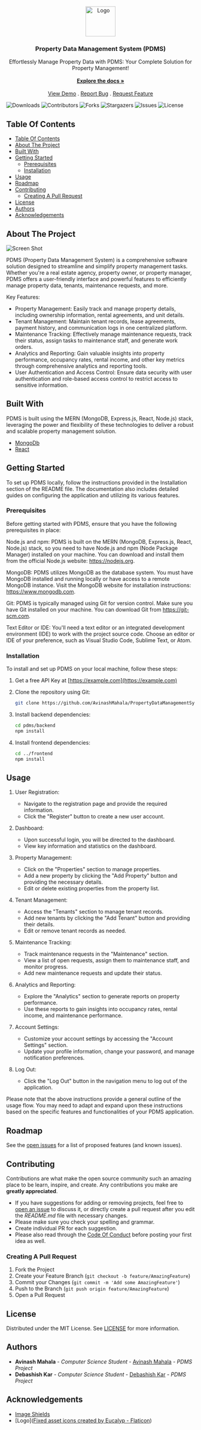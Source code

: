<br/>
<p align="center">
  <a href="https://github.com/AvinashMahala/PropertyDataManagementSystem">
    <img src="./.github/images/fixed-asset.png" alt="Logo" width="80" height="80">
  </a>

  <h3 align="center">Property Data Management System (PDMS)</h3>

  <p align="center">
    Effortlessly Manage Property Data with PDMS: Your Complete Solution for Property Management!
    <br/>
    <br/>
    <a href="https://github.com/AvinashMahala/PropertyDataManagementSystem"><strong>Explore the docs »</strong></a>
    <br/>
    <br/>
    <a href="https://github.com/AvinashMahala/PropertyDataManagementSystem">View Demo</a>
    .
    <a href="https://github.com/AvinashMahala/PropertyDataManagementSystem/issues">Report Bug</a>
    .
    <a href="https://github.com/AvinashMahala/PropertyDataManagementSystem/issues">Request Feature</a>
  </p>
</p>

![Downloads](https://img.shields.io/github/downloads/AvinashMahala/PropertyDataManagementSystem/total) ![Contributors](https://img.shields.io/github/contributors/AvinashMahala/PropertyDataManagementSystem?color=dark-green) ![Forks](https://img.shields.io/github/forks/AvinashMahala/PropertyDataManagementSystem?style=social) ![Stargazers](https://img.shields.io/github/stars/AvinashMahala/PropertyDataManagementSystem?style=social) ![Issues](https://img.shields.io/github/issues/AvinashMahala/PropertyDataManagementSystem) ![License](https://img.shields.io/github/license/AvinashMahala/PropertyDataManagementSystem) 

## Table Of Contents

- [Table Of Contents](#table-of-contents)
- [About The Project](#about-the-project)
- [Built With](#built-with)
- [Getting Started](#getting-started)
  - [Prerequisites](#prerequisites)
  - [Installation](#installation)
- [Usage](#usage)
- [Roadmap](#roadmap)
- [Contributing](#contributing)
  - [Creating A Pull Request](#creating-a-pull-request)
- [License](#license)
- [Authors](#authors)
- [Acknowledgements](#acknowledgements)

## About The Project

![Screen Shot](./.github/images/fixed-asset.png)

PDMS (Property Data Management System) is a comprehensive software solution designed to streamline and simplify property management tasks. Whether you're a real estate agency, property owner, or property manager, PDMS offers a user-friendly interface and powerful features to efficiently manage property data, tenants, maintenance requests, and more.

Key Features:

* Property Management: Easily track and manage property details, including ownership information, rental agreements, and unit details.
* Tenant Management: Maintain tenant records, lease agreements, payment history, and communication logs in one centralized platform.
* Maintenance Tracking: Effectively manage maintenance requests, track their status, assign tasks to maintenance staff, and generate work orders.
* Analytics and Reporting: Gain valuable insights into property performance, occupancy rates, rental income, and other key metrics through comprehensive analytics and reporting tools.
* User Authentication and Access Control: Ensure data security with user authentication and role-based access control to restrict access to sensitive information.

## Built With

PDMS is built using the MERN (MongoDB, Express.js, React, Node.js) stack, leveraging the power and flexibility of these technologies to deliver a robust and scalable property management solution.

* [MongoDb](https://www.mongodb.com/docs/manual/)
* [React](https://react.dev/learn)

## Getting Started

To set up PDMS locally, follow the instructions provided in the Installation section of the README file. The documentation also includes detailed guides on configuring the application and utilizing its various features.

### Prerequisites

Before getting started with PDMS, ensure that you have the following prerequisites in place:

Node.js and npm: PDMS is built on the MERN (MongoDB, Express.js, React, Node.js) stack, so you need to have Node.js and npm (Node Package Manager) installed on your machine. You can download and install them from the official Node.js website: https://nodejs.org.

MongoDB: PDMS utilizes MongoDB as the database system. You must have MongoDB installed and running locally or have access to a remote MongoDB instance. Visit the MongoDB website for installation instructions: https://www.mongodb.com.

Git: PDMS is typically managed using Git for version control. Make sure you have Git installed on your machine. You can download Git from https://git-scm.com.

Text Editor or IDE: You'll need a text editor or an integrated development environment (IDE) to work with the project source code. Choose an editor or IDE of your preference, such as Visual Studio Code, Sublime Text, or Atom.

### Installation

To install and set up PDMS on your local machine, follow these steps:

1. Get a free API Key at [https://example.com](https://example.com)

2. Clone the repository using Git:

     ```sh
     git clone https://github.com/AvinashMahala/PropertyDataManagementSystem.git
      ```

3. Install backend dependencies:

     ```sh
     cd pdms/backend
     npm install

     ```

4. Install frontend dependencies:

     ```sh
     cd ../frontend
     npm install
     ```

## Usage

1. User Registration:
   - Navigate to the registration page and provide the required information.
   - Click the "Register" button to create a new user account.

2. Dashboard:
   - Upon successful login, you will be directed to the dashboard.
   - View key information and statistics on the dashboard.

3. Property Management:
   - Click on the "Properties" section to manage properties.
   - Add a new property by clicking the "Add Property" button and providing the necessary details.
   - Edit or delete existing properties from the property list.

4. Tenant Management:
   - Access the "Tenants" section to manage tenant records.
   - Add new tenants by clicking the "Add Tenant" button and providing their details.
   - Edit or remove tenant records as needed.

5. Maintenance Tracking:
   - Track maintenance requests in the "Maintenance" section.
   - View a list of open requests, assign them to maintenance staff, and monitor progress.
   - Add new maintenance requests and update their status.

6. Analytics and Reporting:
   - Explore the "Analytics" section to generate reports on property performance.
   - Use these reports to gain insights into occupancy rates, rental income, and maintenance performance.

7. Account Settings:
   - Customize your account settings by accessing the "Account Settings" section.
   - Update your profile information, change your password, and manage notification preferences.

8. Log Out:
   - Click the "Log Out" button in the navigation menu to log out of the application.

Please note that the above instructions provide a general outline of the usage flow. You may need to adapt and expand upon these instructions based on the specific features and functionalities of your PDMS application.


## Roadmap

See the [open issues](https://github.com/AvinashMahala/PropertyDataManagementSystem/issues) for a list of proposed features (and known issues).

## Contributing

Contributions are what make the open source community such an amazing place to be learn, inspire, and create. Any contributions you make are **greatly appreciated**.
* If you have suggestions for adding or removing projects, feel free to [open an issue](https://github.com/AvinashMahala/PropertyDataManagementSystem/issues/new) to discuss it, or directly create a pull request after you edit the *README.md* file with necessary changes.
* Please make sure you check your spelling and grammar.
* Create individual PR for each suggestion.
* Please also read through the [Code Of Conduct](https://github.com/AvinashMahala/PropertyDataManagementSystem/blob/master/CODE_OF_CONDUCT.md) before posting your first idea as well.

### Creating A Pull Request

1. Fork the Project
2. Create your Feature Branch (`git checkout -b feature/AmazingFeature`)
3. Commit your Changes (`git commit -m 'Add some AmazingFeature'`)
4. Push to the Branch (`git push origin feature/AmazingFeature`)
5. Open a Pull Request

## License

Distributed under the MIT License. See [LICENSE](https://github.com/AvinashMahala/PropertyDataManagementSystem/blob/master/LICENSE.md) for more information.

## Authors

* **Avinash Mahala** - *Computer Science Student* - [Avinash Mahala](https://github.com/AvinashMahala) - *PDMS Project*
* **Debashish Kar** - *Computer Science Student* - [Debashish Kar](https://github.com/kardebkar) - *PDMS Project*

## Acknowledgements

* [Image Shields](https://shields.io/)
* [Logo](<a href="https://www.flaticon.com/free-icons/fixed-asset" title="fixed asset icons">Fixed asset icons created by Eucalyp - Flaticon</a>)
